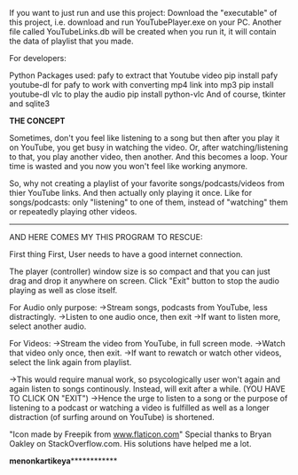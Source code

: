 If you want to just run and use this project:
Download the "executable" of this project, i.e. download and run YouTubePlayer.exe on your PC.
Another file called YouTubeLinks.db will be created when you run it, it will contain the data of playlist that you made.


For developers:

Python Packages used:
	pafy	                to extract that Youtube video		                              pip install pafy
	youtube-dl	        for pafy to work with converting mp4 link into mp3          	      pip install youtube-dl
	vlc	                to play the audio                                             	      pip install python-vlc
  And of course, tkinter and sqlite3



****THE CONCEPT****

Sometimes, don't you feel like listening to a song but then after you play it on YouTube,
you get busy in watching the video.
Or, after watching/listening to that, you play another video, then another.
And this becomes a loop. Your time is wasted and you now you won't feel like working anymore.

So, why not creating a playlist of your favorite songs/podcasts/videos from thier YouTube links.
And then actually only playing it once.
Like for songs/podcasts: only "listening" to one of them, instead of "watching" them or repeatedly playing other videos.

*******************


AND HERE COMES MY THIS PROGRAM TO RESCUE:

First thing First, User needs to have a good internet connection.

The player (controller) window size is so compact and that you can just drag and drop it anywhere on screen. Click "Exit" button to stop the audio playing as well as close itself.

For Audio only purpose:
	->Stream songs, podcasts from YouTube, less distractingly.
	->Listen to one audio once, then exit
	->If want to listen more, select another audio.

For Videos:
	->Stream the video from YouTube, in full screen mode.
	->Watch that video only once, then exit.
	->If want to rewatch or watch other videos, select the link again from playlist.

->This would require manual work, so psycologically user won't again and again listen to songs continously.
  Instead, will exit after a while.	(YOU HAVE TO CLICK ON "EXIT")
->Hence the urge to listen to a song or the purpose of listening to a podcast or watching a video is fulfilled as well as a longer distraction (of surfing around on YouTube) is shortened.

"Icon made by Freepik from www.flaticon.com"
Special thanks to Bryan Oakley on StackOverflow.com. His solutions have helped me a lot.

**************************************************menonkartikeya**************************************************************
